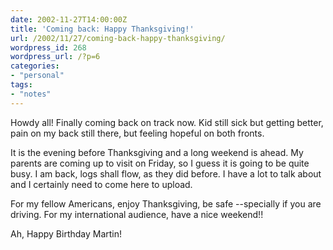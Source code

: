 ```yaml
---
date: 2002-11-27T14:00:00Z
title: 'Coming back: Happy Thanksgiving!'
url: /2002/11/27/coming-back-happy-thanksgiving/
wordpress_id: 268
wordpress_url: /?p=6
categories:
- "personal"
tags:
- "notes"
---
```


Howdy all! Finally coming back on track now. Kid still sick but getting better, pain on my back still there, but feeling hopeful on both fronts.

It is the evening before Thanksgiving and a long weekend is ahead. My parents are coming up to visit on Friday, so I guess it is going to be quite busy. I am back, logs shall flow, as they did before. I have a lot to talk about and I certainly need to come here to upload.

For my fellow Americans, enjoy Thanksgiving, be safe --specially if you are driving. For my international audience, have a nice weekend!!

Ah, Happy Birthday Martin!
